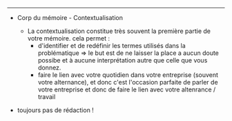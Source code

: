 


--------------------------------

- Corp du mémoire - Contextualisation
  - La contextualisation constitue très souvent la première partie de votre mémoire. cela permet : 
    - d'identifier et de redéfinir les termes utilisés dans la problématique => le but est de ne laisser la place a aucun doute possibe et à aucune interprétation autre que celle que vous donnez.
    - faire le lien avec votre quotidien dans votre entreprise (souvent votre alternance), et donc c'est l'occasion parfaite de parler de votre entreprise et donc de faire le lien avec votre altenrance / travail

- toujours pas de rédaction !